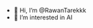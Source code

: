 - 👋 Hi, I’m @RawanTarekkk
- 👀 I’m interested in AI


<!---
RawanTarekkk/RawanTarekkk is a ✨ special ✨ repository because its `README.md` (this file) appears on your GitHub profile.
You can click the Preview link to take a look at your changes.
--->
